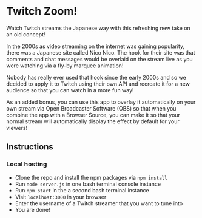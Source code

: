 # Twitch Zoom!

Watch Twitch streams the Japanese way with this refreshing new take on an old concept!



In the 2000s as video streaming on the internet was gaining popularity, there was a Japanese site called Nico Nico. The hook for their site was that comments and chat messages would be overlaid on the stream live as you were watching via a fly-by marquee animation!

Nobody has really ever used that hook since the early 2000s and so we decided to apply it to Twitch using their own API and recreate it for a new audience so that you can watch in a more fun way!

As an added bonus, you can use this app to overlay it automatically on your own stream via Open Broadcaster Software (OBS) so that when you combine the app with a Browser Source, you can make it so that your normal stream will automatically display the effect by default for your viewers!




## Instructions

### Local hosting

- Clone the repo and install the npm packages via `npm install`
- Run `node server.js` in one bash terminal console instance
- Run `npm start` in the a second bash terminal instance
- Visit `localhost:3000` in your browser
- Enter the username of a Twitch streamer that you want to tune into
- You are done!
